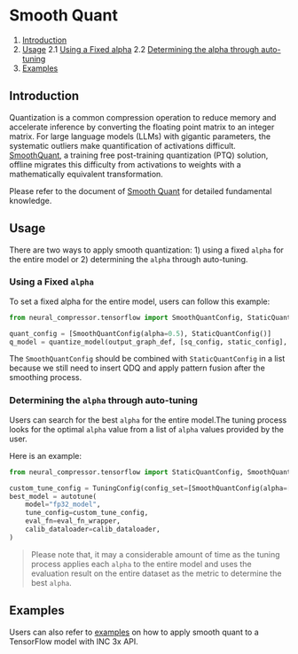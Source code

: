 # Smooth Quant

1. [Introduction](#introduction)
2. [Usage](#usage)
   2.1 [Using a Fixed alpha](#using-a-fixed-alpha)
   2.2 [Determining the alpha through auto-tuning](#determining-the-alpha-through-auto-tuning)
3. [Examples](#examples)


## Introduction

Quantization is a common compression operation to reduce memory and accelerate inference by converting the floating point matrix to an integer matrix. For large language models (LLMs) with gigantic parameters, the systematic outliers make quantification of activations difficult.  [SmoothQuant](https://arxiv.org/abs/2211.10438), a training free post-training quantization (PTQ) solution, offline migrates this difficulty from activations to weights with a mathematically equivalent transformation.

Please refer to the document of [Smooth Quant](../quantization.md/#smooth-quant) for detailed fundamental knowledge.


## Usage
There are two ways to apply smooth quantization: 1) using a fixed `alpha` for the entire model or 2) determining the `alpha` through auto-tuning.

### Using a Fixed `alpha`
To set a fixed alpha for the entire model, users can follow this example:

```python
from neural_compressor.tensorflow import SmoothQuantConfig, StaticQuantConfig

quant_config = [SmoothQuantConfig(alpha=0.5), StaticQuantConfig()]
q_model = quantize_model(output_graph_def, [sq_config, static_config], calib_dataloader)
```
The `SmoothQuantConfig` should be combined with `StaticQuantConfig` in a list because we still need to insert QDQ and apply pattern fusion after the smoothing process.


### Determining the `alpha` through auto-tuning
Users can search for the best `alpha`  for the entire model.The tuning process looks for the optimal `alpha` value from a list of `alpha` values provided by the user.

Here is an example:

```python
from neural_compressor.tensorflow import StaticQuantConfig, SmoothQuantConfig

custom_tune_config = TuningConfig(config_set=[SmoothQuantConfig(alpha=[0.5, 0.6, 0.7]), StaticQuantConfig()])
best_model = autotune(
    model="fp32_model",
    tune_config=custom_tune_config,
    eval_fn=eval_fn_wrapper,
    calib_dataloader=calib_dataloader,
)
```
> Please note that, it may a considerable amount of time as the tuning process applies each `alpha` to the entire model and uses the evaluation result on the entire dataset as the metric to determine the best `alpha`.

## Examples

Users can also refer to [examples](https://github.com/intel/neural-compressor/blob/master/examples/3.x_api/tensorflow/nlp/large_language_models\quantization\ptq\smoothquant) on how to apply smooth quant to a TensorFlow model with INC 3x API.
